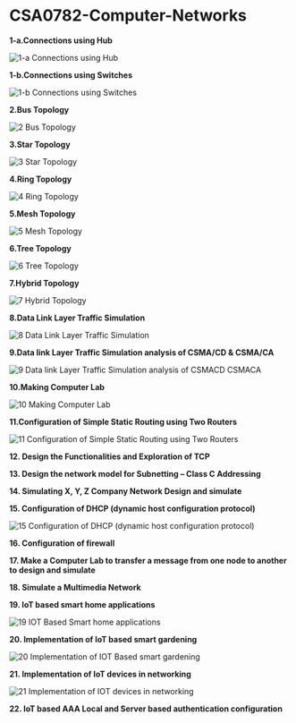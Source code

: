 # CSA0782-Computer-Networks
  **1-a.Connections using Hub**

![1-a Connections using Hub](https://github.com/mrramtheking/CSA0782-Computer-Networks/assets/62879218/32516c8a-884f-4a1a-9962-8097c716d84e)

**1-b.Connections using Switches**

![1-b Connections using Switches](https://github.com/mrramtheking/CSA0782-Computer-Networks/assets/62879218/facb6cae-a554-4d10-b8bb-ac185e0f6824)

**2.Bus Topology**

![2 Bus Topology](https://github.com/mrramtheking/CSA0782-Computer-Networks/assets/62879218/efa20292-1d4e-4119-bbf1-0d8ea9b8fe3f)

**3.Star Topology**

![3 Star Topology](https://github.com/mrramtheking/CSA0782-Computer-Networks/assets/62879218/3e60e64e-1e76-4ac5-a5b6-fba717f97a7b)

**4.Ring Topology**

![4 Ring Topology](https://github.com/mrramtheking/CSA0782-Computer-Networks/assets/62879218/b24f57b0-7f60-4a03-9045-a89d28e56066)

**5.Mesh Topology**

![5 Mesh Topology](https://github.com/mrramtheking/CSA0782-Computer-Networks/assets/62879218/a052ee17-c775-43da-9728-9e0d99c653e2)

**6.Tree Topology**

![6 Tree Topology](https://github.com/mrramtheking/CSA0782-Computer-Networks/assets/62879218/642973c8-d440-475a-8972-fe2dbf4db3bf)

**7.Hybrid Topology**

![7 Hybrid Topology](https://github.com/mrramtheking/CSA0782-Computer-Networks/assets/62879218/1be6e35b-98ac-4956-855f-12d7e16f4ee4)

**8.Data Link Layer Traffic Simulation**

![8 Data Link Layer Traffic Simulation](https://github.com/mrramtheking/CSA0782-Computer-Networks/assets/62879218/3ca9a903-75f1-41c6-90ae-4f29e10d310f)

**9.Data link Layer Traffic Simulation analysis of CSMA/CD & CSMA/CA**

![9 Data link Layer Traffic Simulation analysis of CSMACD   CSMACA](https://github.com/mrramtheking/CSA0782-Computer-Networks/assets/62879218/aa4208c4-f814-48d7-a6b9-4910f30b5e85)

**10.Making Computer Lab**

![10 Making Computer Lab](https://github.com/mrramtheking/CSA0782-Computer-Networks/assets/62879218/da4c3518-f25a-4cba-af48-eb81d5c0ac6b)

**11.Configuration of Simple Static Routing using Two Routers**

![11 Configuration of Simple Static Routing using Two Routers](https://github.com/mrramtheking/CSA0782-Computer-Networks/assets/62879218/7e01e38f-3957-4cb3-bfc6-bdc968e21451)

**12. Design the Functionalities and Exploration of TCP**

**13. Design the network model for Subnetting – Class C Addressing**

**14. Simulating X, Y, Z Company Network Design and simulate**

**15. Configuration of DHCP (dynamic host configuration protocol)**

![15 Configuration of DHCP (dynamic host configuration protocol)](https://github.com/mrramtheking/CSA0782-Computer-Networks/assets/62879218/4be96cdf-200e-4997-b593-ac08f9180eb5)

**16. Configuration of firewall**

**17. Make a Computer Lab to transfer a message from one node to another to design and simulate**

**18. Simulate a Multimedia Network**

**19. IoT based smart home applications**


![19 IOT Based Smart home applications](https://github.com/mrramtheking/CSA0782-Computer-Networks/assets/62879218/89eec3fc-8d3a-4db2-a09e-8df1e8187c79)

**20. Implementation of IoT based smart gardening**

![20 Implementation of IOT Based smart gardening](https://github.com/mrramtheking/CSA0782-Computer-Networks/assets/62879218/cc04eea1-4524-4abe-b3b1-c59976645447)

**21. Implementation of IoT devices in networking**

![21 Implementation of IOT devices in networking](https://github.com/mrramtheking/CSA0782-Computer-Networks/assets/62879218/2587e33b-94b8-4d53-8832-5ec2f4ce6a3a)

**22. IoT based AAA Local and Server based authentication configuration**

